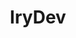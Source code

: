 ---
title: IryDev
github: https://github.com/IryDev
mode: dark
transition: 3s
archetype:
  - Little Bit of Everything
---